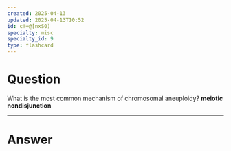 ```yaml
---
created: 2025-04-13
updated: 2025-04-13T10:52
id: c!+@[nxS0)
specialty: misc
specialty_id: 9
type: flashcard
---
```


# Question
What is the most common mechanism of chromosomal aneuploidy?    **meiotic nondisjunction**

---

# Answer

